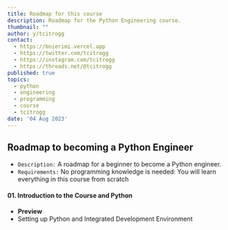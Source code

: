 ```yaml
---
title: Roadmap for this course
description: Roadmap for the Python Engineering course.
thumbnail: ""
author: y/tcitrogg
contact:
  - https://bnierimi.vercel.app
  - https://twitter.com/tcitrogg
  - https://instagram.com/tcitrogg
  - https://threads.net/@tcitrogg
published: true
topics:
  - python
  - engineering
  - programming
  - course
  - tcitrogg
date: '04 Aug 2023'
---
```


## Roadmap to becoming a Python Engineer
- `Description:` A roadmap for a beginner to become a Python engineer.
- `Requirements:` No programming knowledge is needed: You will learn everything in this course from scratch

#### 01. Introduction to the Course and Python
- __Preview__
- Setting up Python and Integrated Development Environment

